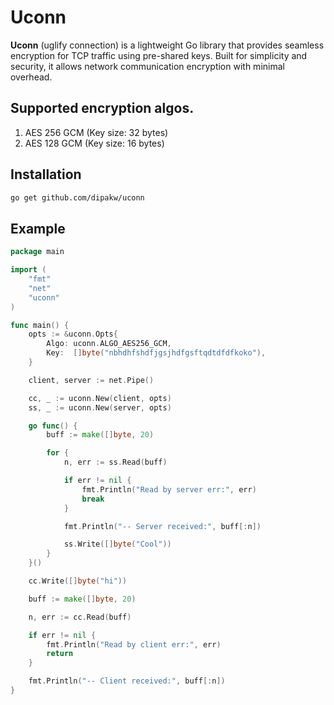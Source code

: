 # Uconn

**Uconn** (uglify connection) is a lightweight Go library that provides seamless encryption for TCP traffic using pre-shared keys. Built for simplicity and security, it allows network communication encryption with minimal overhead.

## Supported encryption algos.
1. AES 256 GCM (Key size: 32 bytes)
2. AES 128 GCM (Key size: 16 bytes)

## Installation

```bash
go get github.com/dipakw/uconn
```

## Example

```go
package main

import (
	"fmt"
	"net"
	"uconn"
)

func main() {
	opts := &uconn.Opts{
		Algo: uconn.ALGO_AES256_GCM,
		Key:  []byte("nbhdhfshdfjgsjhdfgsftqdtdfdfkoko"),
	}

	client, server := net.Pipe()

	cc, _ := uconn.New(client, opts)
	ss, _ := uconn.New(server, opts)

	go func() {
		buff := make([]byte, 20)

		for {
			n, err := ss.Read(buff)

			if err != nil {
				fmt.Println("Read by server err:", err)
				break
			}

			fmt.Println("-- Server received:", buff[:n])

			ss.Write([]byte("Cool"))
		}
	}()

	cc.Write([]byte("hi"))

	buff := make([]byte, 20)

	n, err := cc.Read(buff)

	if err != nil {
		fmt.Println("Read by client err:", err)
		return
	}

	fmt.Println("-- Client received:", buff[:n])
}
```